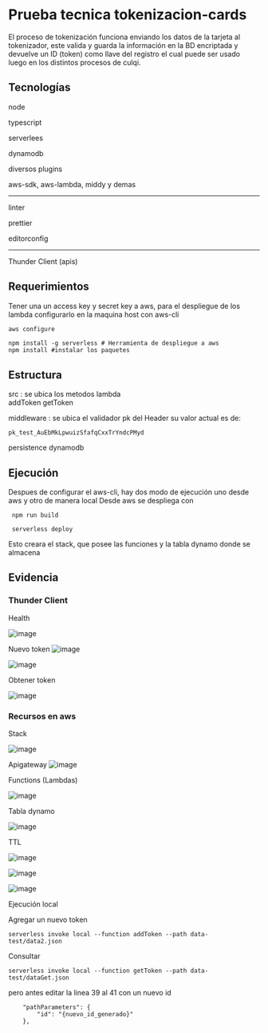 # Prueba tecnica tokenizacion-cards

El proceso de tokenización funciona enviando los datos de la tarjeta al tokenizador, este valida y guarda la información en la BD encriptada y devuelve un ID (token) como llave del registro el cual puede ser usado luego en los distintos procesos de culqi.

## Tecnologías

node

typescript

serverlees

dynamodb

diversos plugins

aws-sdk, aws-lambda, middy y demas


---

linter

prettier

editorconfig


---

Thunder Client (apis)

## Requerimientos

Tener una un access key y secret key a aws, para el despliegue de los lambda
configurarlo en la maquina host con aws-cli
```sh
aws configure
```


```
npm install -g serverless # Herramienta de despliegue a aws
npm install #instalar los paquetes
```

## Estructura

src : se ubica los metodos lambda    
    addToken
    getToken

middleware : se ubica el validador pk del Header su valor actual es de: 

```
pk_test_AuEbMkLpwuizSfafqCxxTrYndcPMyd
```

persistence
    dynamodb

## Ejecución

Despues de configurar el aws-cli, hay dos modo de ejecución uno desde aws y otro de manera local
Desde aws se despliega con 
```
 npm run build

 serverless deploy 
```
Esto creara el stack, que posee las funciones y la tabla dynamo donde se almacena

## Evidencia

### Thunder Client
Health

![image](https://github.com/paulgualambo/tokenization-cards/assets/2517404/5c92560e-53d8-4c89-87e1-6f421bc0f4f6)


Nuevo token
![image](https://github.com/paulgualambo/tokenization-cards/assets/2517404/98d7ec2d-f7d5-4a38-99e4-1c5f84b59715)

![image](https://github.com/paulgualambo/tokenization-cards/assets/2517404/bf27f73a-87d8-40a2-a499-43d488b9b6a4)

Obtener token

![image](https://github.com/paulgualambo/tokenization-cards/assets/2517404/6c39f51e-a877-4ba8-8039-0991b5b8dcb4)


### Recursos en aws

Stack

![image](https://github.com/paulgualambo/tokenization-cards/assets/2517404/d8850ac0-e107-480d-b88f-c7ad01db3d8f)

Apigateway
![image](https://github.com/paulgualambo/tokenization-cards/assets/2517404/a40486e6-86de-4bac-8c81-5ed7926e9984)

Functions (Lambdas)

![image](https://github.com/paulgualambo/tokenization-cards/assets/2517404/06d524d7-443c-40f8-9460-1f1edf41e66b)


Tabla dynamo

![image](https://github.com/paulgualambo/tokenization-cards/assets/2517404/d45d46d2-9dff-4834-857b-1d15f89ff4ac)


TTL

![image](https://github.com/paulgualambo/tokenization-cards/assets/2517404/6d95669c-afd8-4ee4-9ebe-8d0a46e8bb11)

![image](https://github.com/paulgualambo/tokenization-cards/assets/2517404/876b4078-b6b8-4a7a-bedc-885a55715475)

![image](https://github.com/paulgualambo/tokenization-cards/assets/2517404/0856b684-1129-4de3-8afd-39e86879d465)


Ejecución local

Agregar un nuevo token
```
serverless invoke local --function addToken --path data-test/data2.json
```

Consultar 
```
serverless invoke local --function getToken --path data-test/dataGet.json
```
pero antes editar la linea 39 al 41 con un nuevo id 

```
    "pathParameters": {
        "id": "{nuevo_id_generado}"
    },    
```    
